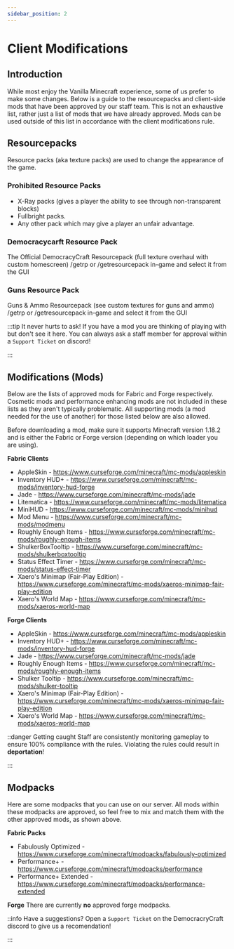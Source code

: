 ```yaml
---
sidebar_position: 2
---
```


# Client Modifications

## Introduction
While most enjoy the Vanilla Minecraft experience, some of us prefer to make some changes. Below is a guide to the resourcepacks and client-side mods that have been approved by our staff team. 
This is not an exhaustive list, rather just a list of mods that we have already approved. Mods can be used outside of this list in accordance with the client modifications rule.

## Resourcepacks
Resource packs (aka texture packs) are used to change the appearance of the game.

### Prohibited Resource Packs
- X-Ray packs (gives a player the ability to see through non-transparent blocks)
- Fullbright packs.
- Any other pack which may give a player an unfair advantage.

### Democracycarft Resource Pack
The Official DemocracyCraft Resourcepack (full texture overhaul with custom homescreen)
/getrp or /getresourcepack in-game and select it from the GUI

### Guns Resource Pack
Guns & Ammo Resourcepack (see custom textures for guns and ammo)
/getrp or /getresourcepack in-game and select it from the GUI

:::tip It never hurts to ask!
If you have a mod you are thinking of playing with but don't see it here. You can always ask a staff member for approval within a ``Support Ticket`` on discord!

:::

## Modifications (Mods)
Below are the lists of approved mods for Fabric and Forge respectively. Cosmetic mods and performance enhancing mods are not included in these lists as they aren't typically problematic. All supporting mods (a mod needed for the use of another) for those listed below are also allowed.

Before downloading a mod, make sure it supports Minecraft version 1.18.2 and is either the Fabric or Forge version (depending on which loader you are using).

**Fabric Clients**
- AppleSkin - https://www.curseforge.com/minecraft/mc-mods/appleskin
- Inventory HUD+ - https://www.curseforge.com/minecraft/mc-mods/inventory-hud-forge
- Jade - https://www.curseforge.com/minecraft/mc-mods/jade
- Litematica - https://www.curseforge.com/minecraft/mc-mods/litematica
- MiniHUD - https://www.curseforge.com/minecraft/mc-mods/minihud
- Mod Menu - https://www.curseforge.com/minecraft/mc-mods/modmenu
- Roughly Enough Items - https://www.curseforge.com/minecraft/mc-mods/roughly-enough-items
- ShulkerBoxTooltip - https://www.curseforge.com/minecraft/mc-mods/shulkerboxtooltip
- Status Effect Timer - https://www.curseforge.com/minecraft/mc-mods/status-effect-timer
- Xaero's Minimap (Fair-Play Edition) - https://www.curseforge.com/minecraft/mc-mods/xaeros-minimap-fair-play-edition
- Xaero's World Map - https://www.curseforge.com/minecraft/mc-mods/xaeros-world-map

**Forge Clients**
- AppleSkin - https://www.curseforge.com/minecraft/mc-mods/appleskin
- Inventory HUD+ - https://www.curseforge.com/minecraft/mc-mods/inventory-hud-forge
- Jade - https://www.curseforge.com/minecraft/mc-mods/jade
- Roughly Enough Items - https://www.curseforge.com/minecraft/mc-mods/roughly-enough-items
- Shulker Tooltip - https://www.curseforge.com/minecraft/mc-mods/shulker-tooltip
- Xaero's Minimap (Fair-Play Edition) - https://www.curseforge.com/minecraft/mc-mods/xaeros-minimap-fair-play-edition
- Xaero's World Map - https://www.curseforge.com/minecraft/mc-mods/xaeros-world-map

::danger Getting caught
Staff are consistently monitoring gameplay to ensure 100% compliance with the rules. Violating the rules could result in **deportation**!

:::

## Modpacks
Here are some modpacks that you can use on our server. All mods within these modpacks are approved, so feel free to mix and match them with the other approved mods, as shown above.

**Fabric Packs**
- Fabulously Optimized - https://www.curseforge.com/minecraft/modpacks/fabulously-optimized
- Performance+ - https://www.curseforge.com/minecraft/modpacks/performance
- Performance+ Extended - https://www.curseforge.com/minecraft/modpacks/performance-extended

**Forge**
There are currently **no** approved forge modpacks.

::info Have a suggestions?
Open a ``Support Ticket`` on the DemocracryCraft discord to give us a recomendation!

:::
